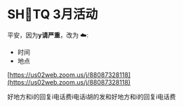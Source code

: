 # SH:turtle:TQ 3月活动
平安，因为**y请严重**，改为 ☁️:
- 时间
- 地点

[https://us02web.zoom.us/j/88087328118](https://us02web.zoom.us/j/88087328118)

好地方和i的回复i电话费i电话i胡的发和好地方和i的回复i电话费
